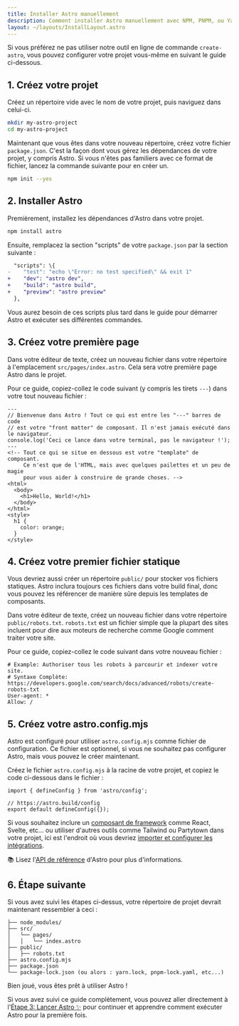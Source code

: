 ```yaml
---
title: Installer Astro manuellement
description: Comment installer Astro manuellement avec NPM, PNPM, ou Yarn.
layout: ~/layouts/InstallLayout.astro
---
```


Si vous préférez ne pas utiliser notre outil en ligne de commande `create-astro`, vous pouvez configurer votre projet vous-même en suivant le guide ci-dessous.

## 1. Créez votre projet

Créez un répertoire vide avec le nom de votre projet, puis naviguez dans celui-ci.

```bash
mkdir my-astro-project
cd my-astro-project
```

Maintenant que vous êtes dans votre nouveau répertoire, créez votre fichier `package.json`. C'est la façon dont vous gérez les dépendances de votre projet, y compris Astro. Si vous n'êtes pas familiers avec ce format de fichier, lancez la commande suivante pour en créer un.

```bash
npm init --yes
```


## 2. Installer Astro

Premièrement, installez les dépendances d'Astro dans votre projet.

```bash
npm install astro
```

Ensuite, remplacez la section "scripts" de votre `package.json` par la section suivante :

```diff
  "scripts": \{
-    "test": "echo \"Error: no test specified\" && exit 1"
+    "dev": "astro dev",
+    "build": "astro build",
+    "preview": "astro preview"
  },
```

Vous aurez besoin de ces scripts plus tard dans le guide pour démarrer Astro et exécuter ses différentes commandes.

## 3. Créez votre première page

Dans votre éditeur de texte, créez un nouveau fichier dans votre répertoire à l'emplacement `src/pages/index.astro`. Cela sera votre première page Astro dans le projet.

Pour ce guide, copiez-collez le code suivant (y compris les tirets `---`) dans votre tout nouveau fichier :

```astro
---
// Bienvenue dans Astro ! Tout ce qui est entre les "---" barres de code
// est votre "front matter" de composant. Il n'est jamais exécuté dans le navigateur.
console.log('Ceci ce lance dans votre terminal, pas le navigateur !');
---
<!-- Tout ce qui se situe en dessous est votre "template" de composant.
     Ce n'est que de l'HTML, mais avec quelques pailettes et un peu de magie
     pour vous aider à construire de grande choses. -->
<html>
  <body>
    <h1>Hello, World!</h1>
  </body>
</html>
<style>
  h1 {
    color: orange;
  }
</style>
```

## 4. Créez votre premier fichier statique

Vous devriez aussi créer un répertoire `public/` pour stocker vos fichiers statiques. Astro inclura toujours ces fichiers dans votre build final, donc vous pouvez les référencer de manière sûre depuis les templates de composants.

Dans votre éditeur de texte, créez un nouveau fichier dans votre répertoire `public/robots.txt`. `robots.txt` est un fichier simple que la plupart des sites incluent pour dire aux moteurs de recherche comme Google comment traiter votre site.

Pour ce guide, copiez-collez le code suivant dans votre nouveau fichier :

```
# Example: Authoriser tous les robots à parcourir et indexer votre site.
# Syntaxe Complète: https://developers.google.com/search/docs/advanced/robots/create-robots-txt
User-agent: *
Allow: /
```

## 5. Créez votre astro.config.mjs

Astro est configuré pour utiliser `astro.config.mjs` comme fichier de configuration. Ce fichier est optionnel, si vous ne souhaitez pas configurer Astro, mais vous pouvez le créer maintenant.

Créez le fichier `astro.config.mjs` à la racine de votre projet, et copiez le code ci-dessous dans le fichier :

```
import { defineConfig } from 'astro/config';

// https://astro.build/config
export default defineConfig({});
```

Si vous souhaitez inclure un [composant de framework](/fr/core-concepts/framework-components/) comme React, Svelte, etc... ou utiliser d'autres outils comme Tailwind ou Partytown dans votre projet, ici est l'endroit où vous devriez [importer et configurer les intégrations](/fr/guides/integrations-guide).

📚 Lisez l'[API de référence](/fr/reference/configuration-reference/) d'Astro pour plus d'informations.

## 6. Étape suivante

Si vous avez suivi les étapes ci-dessus, votre répertoire de projet devrait maintenant ressembler à ceci :

```
├── node_modules/
├── src/
│   └── pages/
│   │   └── index.astro
├── public/
│   ├── robots.txt
├── astro.config.mjs
├── package.json
└── package-lock.json (ou alors : yarn.lock, pnpm-lock.yaml, etc...)
```

Bien joué, vous êtes prêt à utiliser Astro !

Si vous avez suivi ce guide complètement, vous pouvez aller directement à l'[Étape 3: Lancer Astro ✨](/fr/install/auto#3-lancer-astro-) pour continuer et apprendre comment exécuter Astro pour la première fois.
